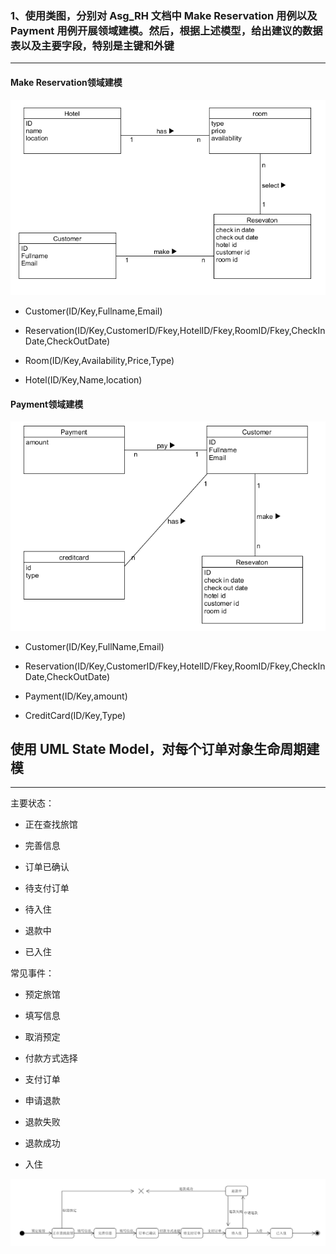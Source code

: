 ### 1、使用类图，分别对 Asg_RH 文档中 Make Reservation 用例以及 Payment 用例开展领域建模。然后，根据上述模型，给出建议的数据表以及主要字段，特别是主键和外键

---

#### Make Reservation领域建模



![](../imgsrc/hw6-1.png)



- Customer(ID/Key,Fullname,Email) 

- Reservation(ID/Key,CustomerID/Fkey,HotelID/Fkey,RoomID/Fkey,CheckInDate,CheckOutDate) 

- Room(ID/Key,Availability,Price,Type)   

- Hotel(ID/Key,Name,location)   



#### Payment领域建模

![](../imgsrc/hw6-2.png)



- Customer(ID/Key,FullName,Email)

- Reservation(ID/Key,CustomerID/Fkey,HotelID/Fkey,RoomID/Fkey,CheckInDate,CheckOutDate) 

- Payment(ID/Key,amount)

- CreditCard(ID/Key,Type)

  

  

## 使用 UML State Model，对每个订单对象生命周期建模

---

主要状态：

- 正在查找旅馆
- 完善信息
- 订单已确认

- 待支付订单
- 待入住
- 退款中
- 已入住

常见事件：

- 预定旅馆

- 填写信息

- 取消预定

- 付款方式选择

- 支付订单

- 申请退款

- 退款失败

- 退款成功

- 入住

  

![](../imgsrc/hw6-3.png)